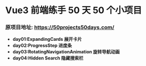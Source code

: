 # Vue3 前端练手 50 天 50 个小项目

### 原项目地址: https://50projects50days.com/

- **day01:ExpandingCards 展开卡片**
- **day02:ProgressStep 进度条**
- **day03:RotatingNavigationAnimation 旋转导航动画**
- **day04:Hidden Search 隐藏搜索栏**
